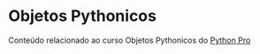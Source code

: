 # Objetos Pythonicos

Conteúdo relacionado ao curso Objetos Pythonicos do [Python Pro](https://www.python.pro.br)